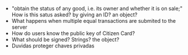 - "obtain the status of any good, i.e. its owner and whether it is on sale;" How is this satus asked? by giving an ID? an object?
- What happens when multiple equal transactions are submited to the server
- How do users know the public key of Citizen Card?
- What should be signed? Strings? the object?
- Duvidas proteger chaves privadas
